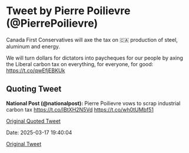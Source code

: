 # Tweet by Pierre Poilievre (@PierrePoilievre)

Canada First Conservatives will axe the tax on 🇨🇦 production of steel, aluminum and energy. 

We will turn dollars for dictators into paycheques for our people by axing the Liberal carbon tax on everything, for everyone, for good: https://t.co/qwEfjEBKUk

## Quoting Tweet

**National Post (@nationalpost):** Pierre Poilievre vows to scrap industrial carbon tax https://t.co/IBtXH2N5Vd https://t.co/wh0tUMbf51

[Original Quoted Tweet](https://x.com/nationalpost/status/1901615776152314069)

Date: 2025-03-17 19:40:04

[Original Tweet](https://x.com/PierrePoilievre/status/1901720208215101523)
